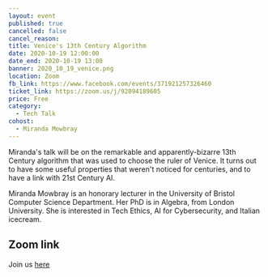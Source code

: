 ```yaml
---
layout: event
published: true
cancelled: false
cancel_reason:
title: Venice's 13th Century Algorithm
date: 2020-10-19 12:00:00
date_end: 2020-10-19 13:00
banner: 2020_10_19_venice.png
location: Zoom
fb_link: https://www.facebook.com/events/371921257326460
ticket_link: https://zoom.us/j/92094189605
price: Free
category:
  - Tech Talk
cohost:
  - Miranda Mowbray
---
```


Miranda's talk will be on the remarkable and apparently-bizarre 13th Century algorithm that was used to choose the ruler of Venice. It turns out to have some useful properties that weren't noticed for centuries, and to have a link with 21st Century AI.

Miranda Mowbray is an honorary lecturer in the University of Bristol Computer Science Department. Her PhD is in Algebra, from London University. She is interested in Tech Ethics, AI for Cybersecurity, and Italian icecream.

## Zoom link

Join us [ here ](https://zoom.us/j/92094189605)
